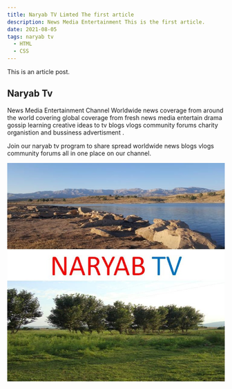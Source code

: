 ```yaml
---
title: Naryab TV Limted The first article
description: News Media Entertainment This is the first article.
date: 2021-08-05
tags: naryab tv
  - HTML
  - CSS
---
```

This is an article post.

## Naryab Tv 

News Media Entertainment Channel 
Worldwide news coverage from around the world covering global coverage from fresh news media
entertain drama gossip learning creative ideas to tv blogs vlogs community forums charity organistion and bussiness advertisment
.

Join our naryab tv program to share spread worldwide news blogs vlogs community forums all in one place on our channel.

![](assets/20210804_002100_-8ynoba.jpg)

